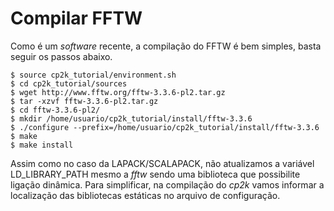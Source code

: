 # Compilar FFTW

Como é um *software* recente, a compilação do FFTW é bem simples, basta seguir os passos abaixo.

```
$ source cp2k_tutorial/environment.sh
$ cd cp2k_tutorial/sources
$ wget http://www.fftw.org/fftw-3.3.6-pl2.tar.gz
$ tar -xzvf fftw-3.3.6-pl2.tar.gz 
$ cd fftw-3.3.6-pl2/
$ mkdir /home/usuario/cp2k_tutorial/install/fftw-3.3.6
$ ./configure --prefix=/home/usuario/cp2k_tutorial/install/fftw-3.3.6
$ make
$ make install
```

Assim como no caso da LAPACK/SCALAPACK, não atualizamos a variável LD_LIBRARY_PATH mesmo a *fftw* sendo uma biblioteca que possibilite ligação dinâmica. Para simplificar, na compilação do *cp2k* vamos informar a localização das bibliotecas estáticas no arquivo de configuração.
